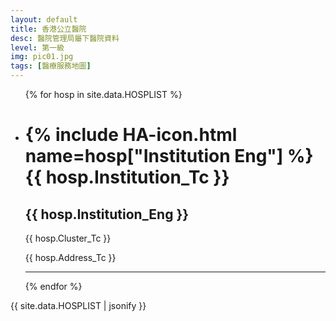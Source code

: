 ```yaml
---
layout: default
title: 香港公立醫院
desc: 醫院管理局屬下醫院資料
level: 第一級
img: pic01.jpg
tags: [醫療服務地圖]
---
```

<ul>
{% for hosp in site.data.HOSPLIST %}
  <li>
    <h1>{% include HA-icon.html name=hosp["Institution Eng"] %}  {{ hosp.Institution_Tc }}</h1>
    <h2>{{ hosp.Institution_Eng }}</h2>
    <p>{{ hosp.Cluster_Tc }}</p>
    <p>{{ hosp.Address_Tc }}</p>
    <hr />
  </li>
{% endfor %}
</ul>
<p>
  {{ site.data.HOSPLIST | jsonify }}
<p>
